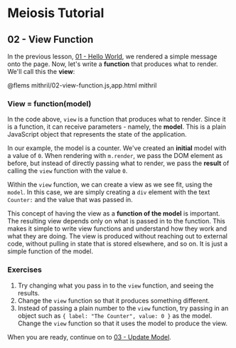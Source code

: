 # Meiosis Tutorial

## 02 - View Function

In the previous lesson, [01 - Hello World](01-hello-world-mithril.html), we rendered a simple
message onto the page. Now, let's write a **function** that produces what to render. We'll call
this the **view**:

@flems mithril/02-view-function.js,app.html mithril

### View = function(model)

In the code above, `view` is a function that produces what to render. Since it is a function,
it can receive parameters - namely, the **model**. This is a plain JavaScript object that
represents the state of the application.

In our example, the model is a counter. We've created an **initial** model with a value of `0`.
When rendering with `m.render`, we pass the DOM element as before, but instead of directly
passing what to render, we pass the **result** of calling the `view` function with the value
`0`.

Within the `view` function, we can create a view as we see fit, using the `model`. In this
case, we are simply creating a `div` element with the text `Counter:` and the value that was
passed in.

This concept of having the view as a **function of the model** is important. The resulting
view depends only on what is passed in to the function. This makes it simple to write view
functions and understand how they work and what they are doing. The view is produced without
reaching out to external code, without pulling in state that is stored elsewhere, and so on.
It is just a simple function of the model.

### Exercises

1. Try changing what you pass in to the `view` function, and seeing the results.
1. Change the `view` function so that it produces something different.
1. Instead of passing a plain number to the `view` function, try passing in an object such as
`{ label: "The Counter", value: 0 }` as the model. Change the `view` function so that it uses the
model to produce the view.

When you are ready, continue on to [03 - Update Model](03-update-model-mithril.html).